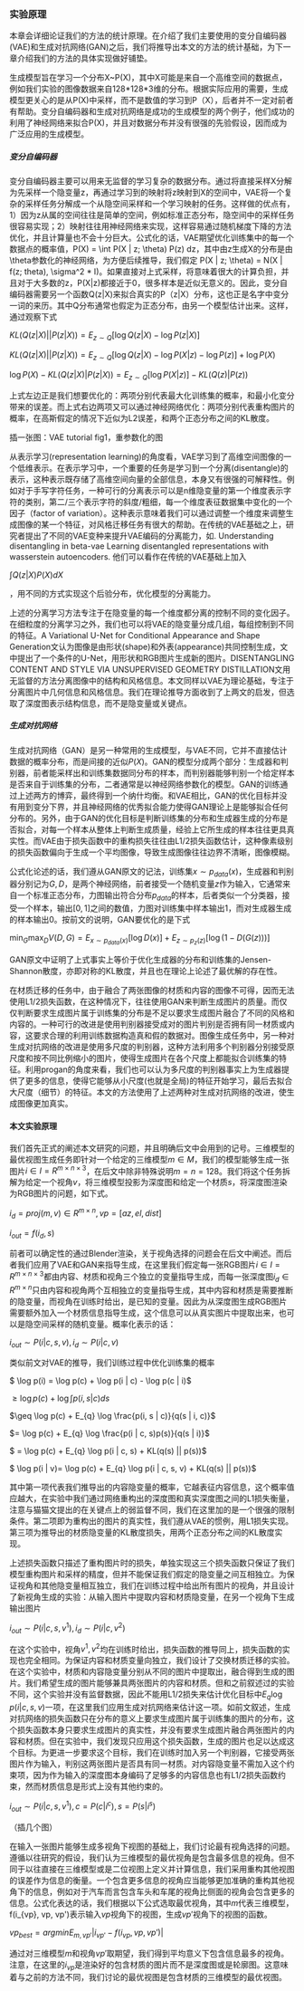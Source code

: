 ### 实验原理

本章会详细论证我们的方法的统计原理。在介绍了我们主要使用的变分自编码器(VAE)和生成对抗网络(GAN)之后，我们将推导出本文的方法的统计基础，为下一章介绍我们的方法的具体实现做好铺垫。

生成模型旨在学习一个分布X~P(X)，其中X可能是来自一个高维空间的数据点，例如我们实验的图像数据来自128\*128\*3维的分布。根据实际应用的需要，生成模型更关心的是从P(X)中采样，而不是数值的学习到P（X），后者并不一定对前者有帮助。变分自编码器和生成对抗网络是成功的生成模型的两个例子，他们成功的利用了神经网络来拟合P(X)，并且对数据分布并没有很强的先验假设，因而成为广泛应用的生成模型。

##### 变分自编码器

变分自编码器主要可以用来无监督的学习复杂的数据分布。通过将直接采样X分解为先采样一个隐变量z，再通过学习到的映射将z映射到X的空间中，VAE将一个复杂的采样任务分解成一个从隐空间采样和一个学习映射的任务。这样做的优点有，1）因为z从属的空间往往是简单的空间，例如标准正态分布，隐空间中的采样任务很容易实现；2）映射往往用神经网络来实现，这样容易通过随机梯度下降的方法优化，并且计算量也不会十分巨大。公式化的话，VAE期望优化训练集中的每一个数据点的概率值，P(X) = \int P(X | z; \theta) P(z) dz，其中由z生成X的分布是由\theta参数化的神经网络，为方便后续推导，我们假定 P(X | z; \theta) = N(X | f(z; theta), \sigma^2 \* I)。如果直接对上式采样，将意味着很大的计算负担，并且对于大多数的z，P(X|z)都接近于0，很多样本是近似无意义的。因此，变分自编码器需要另一个函数Q(z|X)来拟合真实的P（z|X）分布，这也正是名字中变分一词的来历。其中Q分布通常也假定为正态分布，由另一个模型估计出来。这样，通过观察下式

$KL(Q(z|X) ||P(z|X)) = E_{z \sim Q}[\log Q(z|X) - \log P(z | X)]$

$KL(Q(z|X) ||P(z|X)) = E_{z \sim Q}[\log Q(z|X) - \log P(X | z) - \log P(z)] + \log P(X)$

$\log P(X) - KL(Q(z|X) | P(z|X)) = E_{z \sim Q}[\log P(X|z)] - KL(Q(z) | P(z))$

上式左边正是我们想要优化的：两项分别代表最大化训练集的概率，和最小化变分带来的误差。而上式右边两项又可以通过神经网络优化：两项分别代表重构图片的概率，在高斯假定的情况下近似为L2误差，和两个正态分布之间的KL散度。



插一张图：VAE tutorial fig1，重参数化的图



从表示学习(representation learning)的角度看，VAE学习到了高维空间图像的一个低维表示。在表示学习中，一个重要的任务是学习到一个分离(disentangle)的表示，这种表示既存储了高维空间向量的全部信息，本身又有很强的可解释性。例如对于手写字符任务，一种可行的分离表示可以是n维隐变量的第一个维度表示字符的类别，第二/三个表示字符的斜度/粗细，每一个维度表征数据集中变化的一个因子（factor of variation）。这种表示意味着我们可以通过调整一个维度来调整生成图像的某一个特征，对风格迁移任务有很大的帮助。在传统的VAE基础之上，研究者提出了不同的VAE变种来提升VAE编码的分离能力，如. Understanding disentangling in beta-vae Learning disentangled representations with wasserstein autoencoders. 他们可以看作在传统的VAE基础上加入

$\int Q(z|X) P(X) dX$

，用不同的方式实现这个后验分布，优化模型的分离能力。



上述的分离学习方法专注于在隐变量的每一个维度都分离的控制不同的变化因子。在细粒度的分离学习之外，我们也可以将VAE的隐变量分成几组，每组控制到不同的特征。A Variational U-Net for Conditional Appearance and Shape Generation文认为图像是由形状(shape)和外表(appearance)共同控制生成，文中提出了一个条件的U-Net，用形状和RGB图片生成新的图片。DISENTANGLING CONTENT AND STYLE VIA UNSUPERVISED GEOMETRY DISTILLATION文用无监督的方法分离图像中的结构和风格信息。本文同样以VAE为理论基础，专注于分离图片中几何信息和风格信息。我们在理论推导方面收到了上两文的启发，但选取了深度图表示结构信息，而不是隐变量或关键点。



##### 生成对抗网络



生成对抗网络（GAN）是另一种常用的生成模型，与VAE不同，它并不直接估计数据的概率分布，而是间接的近似$P(X)$。GAN的模型分成两个部分：生成器和判别器，前者能采样出和训练集数据同分布的样本，而判别器能够判别一个给定样本是否来自于训练集的分布，二者通常是以神经网络参数化的模型。GAN的训练通过上述两方的博弈，最终得到一个纳什均衡。和VAE相比，GAN的优化目标并没有用到变分下界，并且神经网络的优秀拟合能力使得GAN理论上是能够拟合任何分布的。另外，由于GAN的优化目标是判断训练集的分布和生成器生成的分布是否拟合，对每一个样本从整体上判断生成质量，经验上它所生成的样本往往更具真实性。而VAE由于损失函数中的重构损失往往由L1/2损失函数估计，这种像素级别的损失函数偏向于生成一个平均图像，导致生成图像往往边界不清晰，图像模糊。

公式化论述的话，我们遵从GAN原文的记法，训练集$x \sim p_{data}(x)$，生成器和判别器分别记为$G, D$，是两个神经网络，前者接受一个随机变量$z$作为输入，它通常来自一个标准正态分布，力图输出符合分布$p_{data}$的样本，后者类似一个分类器，接受一个样本，输出$[0, 1]$之间的数值，力图对训练集中样本输出1，而对生成器生成的样本输出0。按前文的说明，GAN要优化的是下式

$\min_{G} \max_{D} V(D, G) = E_{x \sim p_{data}(x)}[\log D(x)] + E_{z \sim p_{z}(z)}[\log (1 - D(G(z)))]$

GAN原文中证明了上式事实上等价于优化生成器的分布和训练集的Jensen-Shannon散度，亦即对称的KL散度，并且也在理论上论述了最优解的存在性。



在材质迁移的任务中，由于融合了两张图像的材质和内容的图像不可得，因而无法使用L1/2损失函数，在这种情况下，往往使用GAN来判断生成图片的质量。而仅仅判断要求生成图片属于训练集的分布是不足以要求生成图片融合了不同的风格和内容的。一种可行的改进是使用判别器接受成对的图片判别是否拥有同一材质或内容，这要求合理的利用训练数据构造真和假的数据对。图像生成任务中，另一种对生成对抗网络的改进是使用多尺度的判别器，这种方法利用多个判别器分别接受原尺度和按不同比例缩小的图片，使得生成图片在各个尺度上都能拟合训练集的特征。利用progan的角度来看，我们也可以认为多尺度的判别器事实上为生成器提供了更多的信息，使得它能够从小尺度(也就是全局)的特征开始学习，最后去拟合大尺度（细节）的特征。本文的方法使用了上述两种对生成对抗网络的改进，使生成图像更加真实。



#### 本文实验原理

我们首先正式的阐述本文研究的问题，并且明确后文中会用到的记号。三维模型的最优视图生成任务即针对一个给定的三维模型$m \in M$，我们的模型能够生成一张图片$i \in I = R^{m \times n \times 3}$，在后文中除非特殊说明$m = n = 128$。我们将这个任务拆解为给定一个视角$v$，将三维模型投影为深度图和给定一个材质$s$，将深度图渲染为RGB图片的问题，如下式。

$i_{d} = proj(m, v) \in R^{m \times n}, vp = [az, el, dist]$

$i_{out} = f(i_{d}, s)$

前者可以确定性的通过Blender渲染，关于视角选择的问题会在后文中阐述。而后者我们应用了VAE和GAN来指导生成，在这里我们假定每一张RGB图片$i \in I = R^{m \times n \times 3}$都由内容、材质和视角三个独立的变量指导生成，而每一张深度图$i_{d} \in R^{m \times n}$只由内容和视角两个互相独立的变量指导生成，其中内容和材质是需要推断的隐变量，而视角在训练时给出，是已知的变量。因此为从深度图生成RGB图片需要额外加入一个材质信息指导生成，这个信息可以从真实图片中提取出来，也可以是隐空间采样的随机变量。概率化表示的话：

$i_{out} \sim P(i | c, s, v), i_{d} \sim P(i | c, v)$

类似前文对VAE的推导，我们训练过程中优化训练集的概率

$ \log p(i) = \log p(c) + \log p(i | c) - \log p(c | i)$

$\geq \log p(c) + \log  \int p(i, s | c) ds$

$\geq \log p(c) + E_{q} \log \frac{p(i, s | c)}{q(s | i, c)}$

$= \log p(c) + E_{q} \log \frac{p(i | c, s)p(s)}{q(s | i)}$

$ = \log p(c) + E_{q} \log p(i | c, s) + KL(q(s) || p(s))$

$ \log p(i | v)= \log p(c) + E_{q} \log p(i | c, s, v) + KL(q(s) || p(s))$

其中第一项代表我们推导出的内容隐变量的概率，它越表征内容信息，这个概率值应越大，在实验中我们通过网络重构出的深度图和真实深度图之间的L1损失衡量，注意与猫猫文提出的在关键点上的弱监督不同，我们在这里加的是一个很强的限制条件。第二项即为重构出的图片的真实性，我们遵从VAE的惯例，用L1损失实现。第三项为推导出的材质隐变量的KL散度损失，用两个正态分布之间的KL散度实现。

上述损失函数只描述了重构图片时的损失，单独实现这三个损失函数只保证了我们模型重构图片和采样的精度，但并不能保证我们假定的隐变量之间互相独立。为保证视角和其他隐变量相互独立，我们在训练过程中给出所有图片的视角，并且设计了新视角生成的实验：从输入图片中提取内容和材质隐变量，在另一个视角下生成输出图片

$i_{out} \sim P(i | c, s, v^{1}), i_{d} \sim P(i | c, v^{2})$

在这个实验中，视角$v^{1}, v^{2}$均在训练时给出，损失函数的推导同上，损失函数的实现也完全相同。为保证内容和材质变量向独立，我们设计了交换材质迁移的实验。在这个实验中，材质和内容隐变量分别从不同的图片中提取出，融合得到生成的图片。我们希望生成的图片能够兼具两张图片的内容和材质。但和之前叙述过的实验不同，这个实验并没有监督数据，因此不能用L1/2损失来估计优化目标中$E_{q} \log p(i | c, s, v)$一项，在这里我们应用生成对抗网络来估计这一项。如前文叙述，生成对抗网络的损失函数只在分布的意义上要求生成图片属于训练集的图片的分布，这个损失函数本身只要求生成图片的真实性，并没有要求生成图片融合两张图片的内容和材质。但在实验中，我们发现只应用这个损失函数，生成的图片也足以达成这个目标。为更进一步要求这个目标，我们在训练时加入另一个判别器，它接受两张图片作为输入，判别这两张图片是否具有同一材质。对内容隐变量不需加入这个约束项，因为作为输入的深度图本身编码了足够多的内容信息也有L1/2损失函数约束，然而材质信息是形式上没有其他约束的。

$i_{out} \sim P(i | c, s, v^{1}), c = P(c | i^{c}), s = P(s | i^{s})$



（插几个图）



在输入一张图片能够生成多视角下视图的基础上，我们讨论最有视角选择的问题。遵循以往研究的假设，我们认为三维模型的最优视角是包含最多信息的视角。但不同于以往直接在三维模型或是二位视图上定义并计算信息，我们采用重构其他视图的误差作为信息的衡量。一个包含更多信息的视角应当能够更加准确的重构其他视角下的信息，例如对于汽车而言包含车头和车尾的视角比侧面的视角会包含更多的信息。公式化表达的话，我们根据以下公式选取最优视角，其中$m​$代表三维模型，f(i_{vp}, vp, vp')表示输入$vp​$视角下的视图，生成$vp'​$视角下的视图的函数。

$vp_{best} = argmin E_{m, vp'} | i_{vp'} - f(i_{vp}, vp, vp')|$

通过对三维模型$m$和视角$vp'$取期望，我们得到平均意义下包含信息最多的视角。注意，在这里的$i_{vp}$是渲染好的包含材质的图片而不是深度图或是轮廓图。这意味着与之前的方法不同，我们讨论的最优视图是包含材质的三维模型的最优视图。